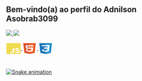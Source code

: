 ## Bem-vindo(a) ao perfil do Adnilson Asobrab3099

 <div>
   <a href="https://github.com/adnilson-asobrab3099">
   <img height="180em" src="https://github-readme-stats.vercel.app/api?username=adnilson-asobrab3099&show_icons=true&theme=tokyonight&include_all_commits=true&count_private=true"/>
   <img height="180em" src="https://github-readme-stats.vercel.app/api/top-langs/?username=adnilson-asobrab3099&layout=compact&langs_count=6&theme=tokyonight"/>

</div>
<div style="display: inline_block"><br>
  <img align="center" alt="Js" height="30" width="40" src="https://raw.githubusercontent.com/devicons/devicon/master/icons/javascript/javascript-plain.svg">
  <img align="center" alt="HTML" height="30" width="40" src="https://raw.githubusercontent.com/devicons/devicon/master/icons/html5/html5-original.svg">
  <img align="center" alt="CSS" height="30" width="40" src="https://raw.githubusercontent.com/devicons/devicon/master/icons/css3/css3-original.svg">
</div>
 
 <br>
 
  ### 
 
<div> 
   
 
  ![Snake animation](https://github.com/adnilson-asobrab3099/adnilson-asobrab3099/blob/output/github-contribution-grid-snake.svg)

</div>
